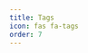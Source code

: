 ```yaml
---
title: Tags
icon: fas fa-tags
order: 7
---
```


<!-- Chirpy automatically renders tag links here -->

